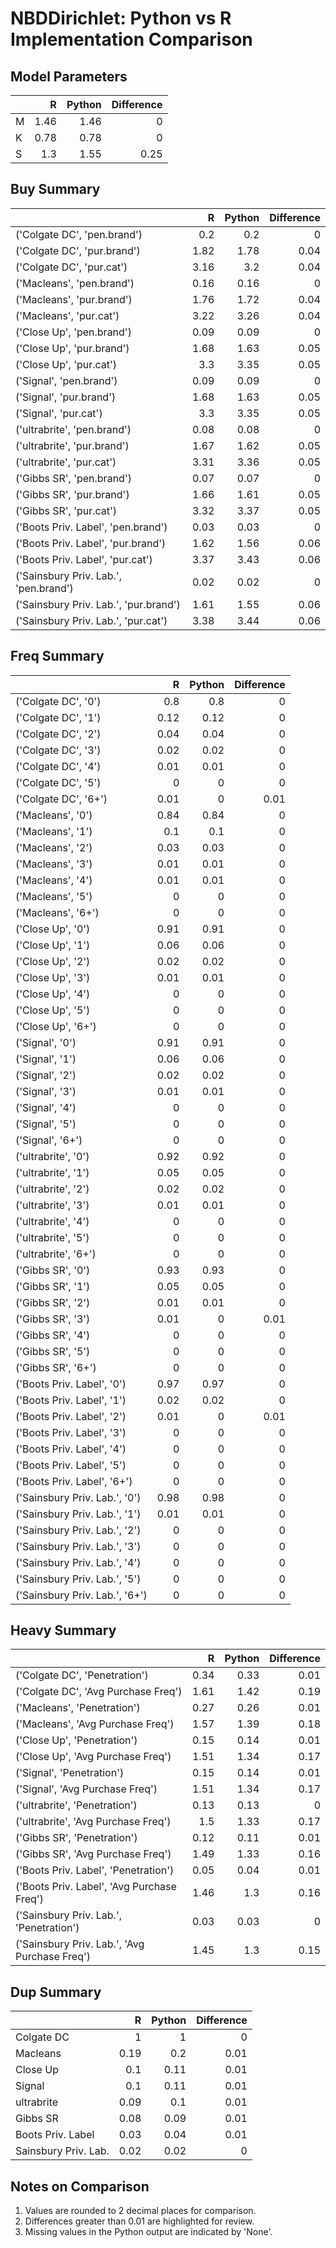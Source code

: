 # NBDDirichlet: Python vs R Implementation Comparison

## Model Parameters

|    |    R |   Python |   Difference |
|:---|-----:|---------:|-------------:|
| M  | 1.46 |     1.46 |         0    |
| K  | 0.78 |     0.78 |         0    |
| S  | 1.3  |     1.55 |         0.25 |

## Buy Summary

|                                       |    R |   Python |   Difference |
|:--------------------------------------|-----:|---------:|-------------:|
| ('Colgate DC', 'pen.brand')           | 0.2  |     0.2  |         0    |
| ('Colgate DC', 'pur.brand')           | 1.82 |     1.78 |         0.04 |
| ('Colgate DC', 'pur.cat')             | 3.16 |     3.2  |         0.04 |
| ('Macleans', 'pen.brand')             | 0.16 |     0.16 |         0    |
| ('Macleans', 'pur.brand')             | 1.76 |     1.72 |         0.04 |
| ('Macleans', 'pur.cat')               | 3.22 |     3.26 |         0.04 |
| ('Close Up', 'pen.brand')             | 0.09 |     0.09 |         0    |
| ('Close Up', 'pur.brand')             | 1.68 |     1.63 |         0.05 |
| ('Close Up', 'pur.cat')               | 3.3  |     3.35 |         0.05 |
| ('Signal', 'pen.brand')               | 0.09 |     0.09 |         0    |
| ('Signal', 'pur.brand')               | 1.68 |     1.63 |         0.05 |
| ('Signal', 'pur.cat')                 | 3.3  |     3.35 |         0.05 |
| ('ultrabrite', 'pen.brand')           | 0.08 |     0.08 |         0    |
| ('ultrabrite', 'pur.brand')           | 1.67 |     1.62 |         0.05 |
| ('ultrabrite', 'pur.cat')             | 3.31 |     3.36 |         0.05 |
| ('Gibbs SR', 'pen.brand')             | 0.07 |     0.07 |         0    |
| ('Gibbs SR', 'pur.brand')             | 1.66 |     1.61 |         0.05 |
| ('Gibbs SR', 'pur.cat')               | 3.32 |     3.37 |         0.05 |
| ('Boots Priv. Label', 'pen.brand')    | 0.03 |     0.03 |         0    |
| ('Boots Priv. Label', 'pur.brand')    | 1.62 |     1.56 |         0.06 |
| ('Boots Priv. Label', 'pur.cat')      | 3.37 |     3.43 |         0.06 |
| ('Sainsbury Priv. Lab.', 'pen.brand') | 0.02 |     0.02 |         0    |
| ('Sainsbury Priv. Lab.', 'pur.brand') | 1.61 |     1.55 |         0.06 |
| ('Sainsbury Priv. Lab.', 'pur.cat')   | 3.38 |     3.44 |         0.06 |

## Freq Summary

|                                |    R |   Python |   Difference |
|:-------------------------------|-----:|---------:|-------------:|
| ('Colgate DC', '0')            | 0.8  |     0.8  |         0    |
| ('Colgate DC', '1')            | 0.12 |     0.12 |         0    |
| ('Colgate DC', '2')            | 0.04 |     0.04 |         0    |
| ('Colgate DC', '3')            | 0.02 |     0.02 |         0    |
| ('Colgate DC', '4')            | 0.01 |     0.01 |         0    |
| ('Colgate DC', '5')            | 0    |     0    |         0    |
| ('Colgate DC', '6+')           | 0.01 |     0    |         0.01 |
| ('Macleans', '0')              | 0.84 |     0.84 |         0    |
| ('Macleans', '1')              | 0.1  |     0.1  |         0    |
| ('Macleans', '2')              | 0.03 |     0.03 |         0    |
| ('Macleans', '3')              | 0.01 |     0.01 |         0    |
| ('Macleans', '4')              | 0.01 |     0.01 |         0    |
| ('Macleans', '5')              | 0    |     0    |         0    |
| ('Macleans', '6+')             | 0    |     0    |         0    |
| ('Close Up', '0')              | 0.91 |     0.91 |         0    |
| ('Close Up', '1')              | 0.06 |     0.06 |         0    |
| ('Close Up', '2')              | 0.02 |     0.02 |         0    |
| ('Close Up', '3')              | 0.01 |     0.01 |         0    |
| ('Close Up', '4')              | 0    |     0    |         0    |
| ('Close Up', '5')              | 0    |     0    |         0    |
| ('Close Up', '6+')             | 0    |     0    |         0    |
| ('Signal', '0')                | 0.91 |     0.91 |         0    |
| ('Signal', '1')                | 0.06 |     0.06 |         0    |
| ('Signal', '2')                | 0.02 |     0.02 |         0    |
| ('Signal', '3')                | 0.01 |     0.01 |         0    |
| ('Signal', '4')                | 0    |     0    |         0    |
| ('Signal', '5')                | 0    |     0    |         0    |
| ('Signal', '6+')               | 0    |     0    |         0    |
| ('ultrabrite', '0')            | 0.92 |     0.92 |         0    |
| ('ultrabrite', '1')            | 0.05 |     0.05 |         0    |
| ('ultrabrite', '2')            | 0.02 |     0.02 |         0    |
| ('ultrabrite', '3')            | 0.01 |     0.01 |         0    |
| ('ultrabrite', '4')            | 0    |     0    |         0    |
| ('ultrabrite', '5')            | 0    |     0    |         0    |
| ('ultrabrite', '6+')           | 0    |     0    |         0    |
| ('Gibbs SR', '0')              | 0.93 |     0.93 |         0    |
| ('Gibbs SR', '1')              | 0.05 |     0.05 |         0    |
| ('Gibbs SR', '2')              | 0.01 |     0.01 |         0    |
| ('Gibbs SR', '3')              | 0.01 |     0    |         0.01 |
| ('Gibbs SR', '4')              | 0    |     0    |         0    |
| ('Gibbs SR', '5')              | 0    |     0    |         0    |
| ('Gibbs SR', '6+')             | 0    |     0    |         0    |
| ('Boots Priv. Label', '0')     | 0.97 |     0.97 |         0    |
| ('Boots Priv. Label', '1')     | 0.02 |     0.02 |         0    |
| ('Boots Priv. Label', '2')     | 0.01 |     0    |         0.01 |
| ('Boots Priv. Label', '3')     | 0    |     0    |         0    |
| ('Boots Priv. Label', '4')     | 0    |     0    |         0    |
| ('Boots Priv. Label', '5')     | 0    |     0    |         0    |
| ('Boots Priv. Label', '6+')    | 0    |     0    |         0    |
| ('Sainsbury Priv. Lab.', '0')  | 0.98 |     0.98 |         0    |
| ('Sainsbury Priv. Lab.', '1')  | 0.01 |     0.01 |         0    |
| ('Sainsbury Priv. Lab.', '2')  | 0    |     0    |         0    |
| ('Sainsbury Priv. Lab.', '3')  | 0    |     0    |         0    |
| ('Sainsbury Priv. Lab.', '4')  | 0    |     0    |         0    |
| ('Sainsbury Priv. Lab.', '5')  | 0    |     0    |         0    |
| ('Sainsbury Priv. Lab.', '6+') | 0    |     0    |         0    |

## Heavy Summary

|                                               |    R |   Python |   Difference |
|:----------------------------------------------|-----:|---------:|-------------:|
| ('Colgate DC', 'Penetration')                 | 0.34 |     0.33 |         0.01 |
| ('Colgate DC', 'Avg Purchase Freq')           | 1.61 |     1.42 |         0.19 |
| ('Macleans', 'Penetration')                   | 0.27 |     0.26 |         0.01 |
| ('Macleans', 'Avg Purchase Freq')             | 1.57 |     1.39 |         0.18 |
| ('Close Up', 'Penetration')                   | 0.15 |     0.14 |         0.01 |
| ('Close Up', 'Avg Purchase Freq')             | 1.51 |     1.34 |         0.17 |
| ('Signal', 'Penetration')                     | 0.15 |     0.14 |         0.01 |
| ('Signal', 'Avg Purchase Freq')               | 1.51 |     1.34 |         0.17 |
| ('ultrabrite', 'Penetration')                 | 0.13 |     0.13 |         0    |
| ('ultrabrite', 'Avg Purchase Freq')           | 1.5  |     1.33 |         0.17 |
| ('Gibbs SR', 'Penetration')                   | 0.12 |     0.11 |         0.01 |
| ('Gibbs SR', 'Avg Purchase Freq')             | 1.49 |     1.33 |         0.16 |
| ('Boots Priv. Label', 'Penetration')          | 0.05 |     0.04 |         0.01 |
| ('Boots Priv. Label', 'Avg Purchase Freq')    | 1.46 |     1.3  |         0.16 |
| ('Sainsbury Priv. Lab.', 'Penetration')       | 0.03 |     0.03 |         0    |
| ('Sainsbury Priv. Lab.', 'Avg Purchase Freq') | 1.45 |     1.3  |         0.15 |

## Dup Summary

|                      |    R |   Python |   Difference |
|:---------------------|-----:|---------:|-------------:|
| Colgate DC           | 1    |     1    |         0    |
| Macleans             | 0.19 |     0.2  |         0.01 |
| Close Up             | 0.1  |     0.11 |         0.01 |
| Signal               | 0.1  |     0.11 |         0.01 |
| ultrabrite           | 0.09 |     0.1  |         0.01 |
| Gibbs SR             | 0.08 |     0.09 |         0.01 |
| Boots Priv. Label    | 0.03 |     0.04 |         0.01 |
| Sainsbury Priv. Lab. | 0.02 |     0.02 |         0    |

## Notes on Comparison

1. Values are rounded to 2 decimal places for comparison.
2. Differences greater than 0.01 are highlighted for review.
3. Missing values in the Python output are indicated by 'None'.
